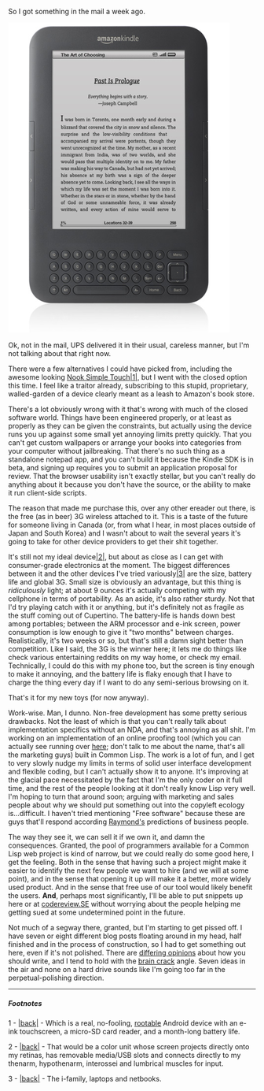So I got something in the mail a week ago.

![A picture of a Kindle](/static/img/kindle.jpg)

Ok, not in the mail, UPS delivered it in their usual, careless manner, but I'm not talking about that right now.

There were a few alternatives I could have picked from, including the awesome looking [Nook Simple Touch](http://gizmodo.com/5807381/barnes-and-noble-simple-touch-nook-review-this-is-the-e+reader-you-want)<a name="note-Mon-Jul-18-111527EDT-2011"></a>[|1|](#foot-Mon-Jul-18-111527EDT-2011), but I went with the closed option this time. I feel like a traitor already, subscribing to this stupid, proprietary, walled-garden of a device clearly meant as a leash to Amazon's book store.

There's a lot obviously wrong with it that's wrong with much of the closed software world. Things have been engineered properly, or at least as properly as they can be given the constraints, but actually using the device runs you up against some small yet annoying limits pretty quickly. That you can't get custom wallpapers or arrange your books into categories from your computer without jailbreaking. That there's no such thing as a standalone notepad app, and you can't build it because the Kindle SDK is in beta, and signing up requires you to submit an application proposal for review. That the browser usability isn't exactly stellar, but you can't really do anything about it because you don't have the source, or the ability to make it run client-side scripts.

The reason that made me purchase this, over any other ereader out there, is the free (as in beer) 3G wireless attached to it. This is a taste of the future for someone living in Canada (or, from what I hear, in most places outside of Japan and South Korea) and I wasn't about to wait the several years it's going to take for other device providers to get their shit together.

It's still not my ideal device<a name="note-Mon-Jul-18-111609EDT-2011"></a>[|2|](#foot-Mon-Jul-18-111609EDT-2011), but about as close as I can get with consumer-grade electronics at the moment. The biggest differences between it and the other devices I've tried variously<a name="note-Mon-Jul-18-111657EDT-2011"></a>[|3|](#foot-Mon-Jul-18-111657EDT-2011) are the size, battery life and global 3G. Small size is obviously an advantage, but this thing is *ridiculously* light; at about 9 ounces it's actually competing with my cellphone in terms of portability. As an aside, it's also rather sturdy. Not that I'd try playing catch with it or anything, but it's definitely not as fragile as the stuff coming out of Cupertino. The battery-life is hands down best among portables; between the ARM processor and e-ink screen, power consumption is low enough to give it "two months" between charges. Realistically, it's two weeks or so, but that's still a damn sight better than competition. Like I said, the 3G is the winner here; it lets me do things like check various entertaining reddits on my way home, or check my email. Technically, I could do this with my phone too, but the screen is tiny enough to make it annoying, and the battery life is flaky enough that I have to charge the thing every day if I want to do any semi-serious browsing on it.

That's it for my new toys (for now anyway).

Work-wise. Man, I dunno. Non-free development has some pretty serious drawbacks. Not the least of which is that you can't really talk about implementation specifics without an NDA, and that's annoying as all shit. I'm working on an implementation of an online proofing tool (which you can actually see running over [here](http://www.mdx-proof.com/); don't talk to me about the name, that's all the marketing guys) built in Common Lisp. The work is a lot of fun, and I get to very slowly nudge my limits in terms of solid user interface development and flexible coding, but I can't actually show it to anyone. It's improving at the glacial pace necessitated by the fact that I'm the only coder on it full time, and the rest of the people looking at it don't really know Lisp very well. I'm hoping to turn that around soon; arguing with marketing and sales people about why we should put something out into the copyleft ecology is...difficult. I haven't tried mentioning "Free software" because these are guys that'll respond according [Raymond's](http://www.google.ca/url?sa=t&source=video&cd=1&ved=0CDYQtwIwAA&url=http://www.youtube.com/watch?v=-fCxf5c1Qyw) predictions of business people.

The way they see it, we can sell it if we own it, and damn the consequences. Granted, the pool of programmers available for a Common Lisp web project is kind of narrow, but we could really do some good here, I get the feeling. Both in the sense that having such a project might make it easier to identify the next few people we want to hire (and we will at some point), and in the sense that opening it up will make it a better, more widely used product. And in the sense that free use of our tool would likely benefit the users. **And**, perhaps most significantly, I'll be able to put snippets up here or at [codereview.SE](http://codereview.stackexchange.com/) without worrying about the people helping me getting sued at some undetermined point in the future.

Not much of a segway there, granted, but I'm starting to get pissed off. I have seven or eight different blog posts floating around in my head, half finished and in the process of construction, so I had to get something out here, even if it's not polished. There are [differing opinions](http://www.reddit.com/r/IAmA/comments/avkcv/i_am_maddox_ama/c0jmbjz) about how you should write, and I tend to hold with the [brain crack](http://www.zefrank.com/theshow/archives/2006/07/071106.html) angle. Seven ideas in the air and none on a hard drive sounds like I'm going too far in the perpetual-polishing direction. 

* * *
##### Footnotes

1 - <a name="foot-Mon-Jul-18-111527EDT-2011"></a>[|back|](#note-Mon-Jul-18-111527EDT-2011) - Which is a real, no-fooling, [rootable](http://www.youtube.com/watch?v=YJ9j70OFjac) Android device with an e-ink touchscreen, a micro-SD card reader, and a month-long battery life.

2 - <a name="foot-Mon-Jul-18-111609EDT-2011"></a>[|back|](#note-Mon-Jul-18-111609EDT-2011) - That would be a color unit whose screen projects directly onto my retinas, has removable media/USB slots and connects directly to my thenarm, hypothenarm, interossei and lumbrical muscles for input.

3 - <a name="foot-Mon-Jul-18-111657EDT-2011"></a>[|back|](#note-Mon-Jul-18-111657EDT-2011) - The i-family, laptops and netbooks.
